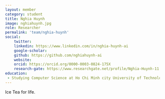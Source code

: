 ```yaml
---
layout: member
category: student
title: Nghia Huynh
image: nghiahuynh.jpg
role: Researcher
permalink: 'team/nghia-huynh'
social:
    twitter: 
    linkedin: https://www.linkedin.com/in/nghia-huynh-ai
    google-scholar: 
    github: https://github.com/nghiahuynh-ai
    website: 
    orcid: https://orcid.org/0000-0003-0824-175X
    research-gate: https://www.researchgate.net/profile/Nghia-Huynh-11
education:
 - Studying Computer Science at Ho Chi Minh city University of Technology
---
```


Ice Tea for life.
